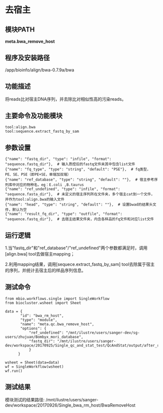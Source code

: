 去宿主
===========

模块PATH
---------
**meta.bwa_remove_host**

程序及安装路径
------------
/app/bioinfo/align/bwa-0.7.9a/bwa

功能描述
--------
将reads比对宿主DNA序列，并去除比对相似性高的污染reads。

主要命令及功能模块
------------------
```
tool:align.bwa
tool:sequence.extract_fastq_by_sam
```

参数设置
--------
```
{"name": "fastq_dir", "type": "infile", "format": "sequence.fastq_dir"},  # 输入质控后的fastq文件夹其中包含list文件
{"name": "fq_type", "type": "string", "default": "PSE"},  # fq类型，PE、SE、PSE（即PE+SE，单端加双端）
{"name": "ref_database", "type": "string", "default": ""},  # 宿主参考序列库中对应的物种名，eg：E.coli ,B.taurus
{"name": "ref_undefined", "type": "infile", "format": "sequence.fasta_dir"},  # 未定义的宿主序列所在文件夹，多个宿主cat到一个文件，并作为tool:align.bwa的输入文件
{"name": "head", "type": "string", "default": ""},  # 设置bwad的结果头文件，默认为空
{"name": "result_fq_dir", "type": "outfile", "format": "sequence.fastq_dir"},  # 去宿主结果文件夹，内含各样品的fq文件和对应list文件
```

运行逻辑
-------
1.当"fastq_dir"和"ref_database"/"ref_undefined"两个参数都满足时，调用[align.bwa] tool去做宿主mapping；

2.利用mapping结果，调用[sequece.extract_fastq_by_sam] tool去除属于宿主的序列，并统计去宿主后的样品序列信息。

测试命令
-----------------------------------
```
from mbio.workflows.single import SingleWorkflow
from biocluster.wsheet import Sheet

data = {
       "id": "bwa_rm_host",
       "type": "module",
       "name": "meta.qc.bwa_remove_host",
       "options": {
           "ref_undefined": "/mnt/ilustre/users/sanger-dev/sg-users/zhujuan/Bombyx_mori_database",
           "fastq_dir": "/mnt/ilustre/users/sanger-dev/workspace/20170925/Single_qc_and_stat_test/QcAndStat/output/after_remove_dir"
           }
      }

wsheet = Sheet(data=data)
wf = SingleWorkflow(wsheet)
wf.run()
```

测试结果
-----------------------------------
模块测试的结果路径:
/mnt/ilustre/users/sanger-dev/workspace/20170926/Single_bwa_rm_host/BwaRemoveHost